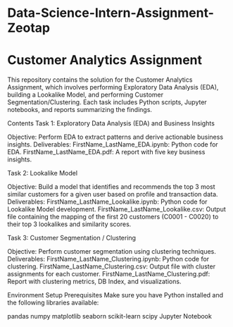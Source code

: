 # Data-Science-Intern-Assignment-Zeotap
# Customer Analytics Assignment

This repository contains the solution for the Customer Analytics Assignment, which involves performing Exploratory Data Analysis (EDA), building a Lookalike Model, and performing Customer Segmentation/Clustering. Each task includes Python scripts, Jupyter notebooks, and reports summarizing the findings.

Contents
Task 1: Exploratory Data Analysis (EDA) and Business Insights

Objective: Perform EDA to extract patterns and derive actionable business insights.
Deliverables:
FirstName_LastName_EDA.ipynb: Python code for EDA.
FirstName_LastName_EDA.pdf: A report with five key business insights.


Task 2: Lookalike Model

Objective: Build a model that identifies and recommends the top 3 most similar customers for a given user based on profile and transaction data.
Deliverables:
FirstName_LastName_Lookalike.ipynb: Python code for Lookalike Model development.
FirstName_LastName_Lookalike.csv: Output file containing the mapping of the first 20 customers (C0001 - C0020) to their top 3 lookalikes and similarity scores.


Task 3: Customer Segmentation / Clustering

Objective: Perform customer segmentation using clustering techniques.
Deliverables:
FirstName_LastName_Clustering.ipynb: Python code for clustering.
FirstName_LastName_Clustering.csv: Output file with cluster assignments for each customer.
FirstName_LastName_Clustering.pdf: Report with clustering metrics, DB Index, and visualizations.

Environment Setup
Prerequisites
Make sure you have Python installed and the following libraries available:

pandas
numpy
matplotlib
seaborn
scikit-learn
scipy
Jupyter Notebook

